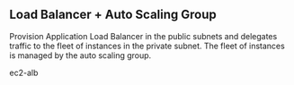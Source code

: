 
## Load Balancer + Auto Scaling Group

Provision Application Load Balancer in the public subnets and delegates traffic to the fleet of instances in the private subnet. The fleet of instances is managed by the auto scaling group.

ec2-alb